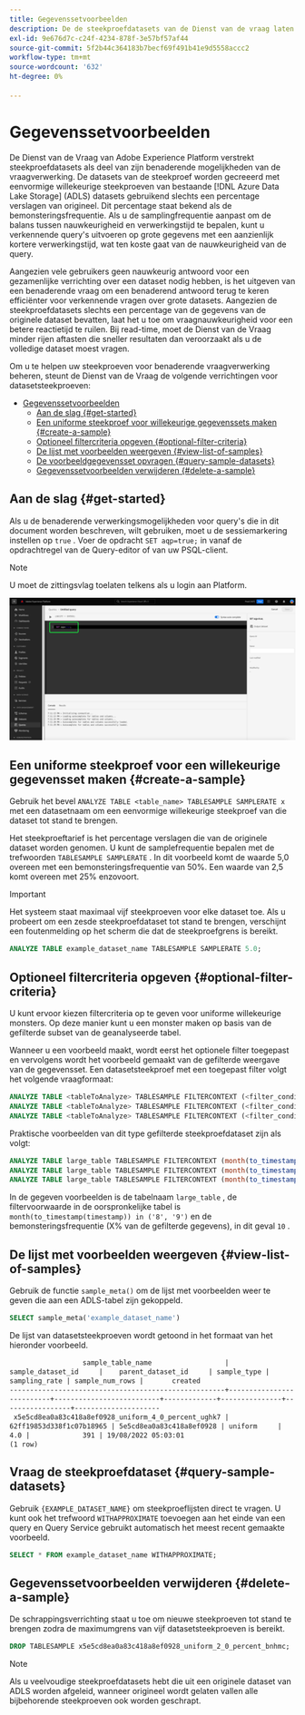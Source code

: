```yaml
---
title: Gegevenssetvoorbeelden
description: De de steekproefdatasets van de Dienst van de vraag laten u toe om verkennende vragen over grote gegevens met zeer gereduceerde verwerkingstijd ten koste van vraagnauwkeurigheid te leiden. Deze gids verstrekt informatie over hoe te om uw steekproeven voor benaderende vraagverwerking te beheren
exl-id: 9e676d7c-c24f-4234-878f-3e57bf57af44
source-git-commit: 5f2b44c364183b7becf69f491b41e9d5558accc2
workflow-type: tm+mt
source-wordcount: '632'
ht-degree: 0%

---
```


# Gegevenssetvoorbeelden

De Dienst van de Vraag van Adobe Experience Platform verstrekt steekproefdatasets als deel van zijn benaderende mogelijkheden van de vraagverwerking. De datasets van de steekproef worden gecreeerd met eenvormige willekeurige steekproeven van bestaande [!DNL Azure Data Lake Storage] (ADLS) datasets gebruikend slechts een percentage verslagen van origineel. Dit percentage staat bekend als de bemonsteringsfrequentie. Als u de samplingfrequentie aanpast om de balans tussen nauwkeurigheid en verwerkingstijd te bepalen, kunt u verkennende query&#39;s uitvoeren op grote gegevens met een aanzienlijk kortere verwerkingstijd, wat ten koste gaat van de nauwkeurigheid van de query.

Aangezien vele gebruikers geen nauwkeurig antwoord voor een gezamenlijke verrichting over een dataset nodig hebben, is het uitgeven van een benaderende vraag om een benaderend antwoord terug te keren efficiënter voor verkennende vragen over grote datasets. Aangezien de steekproefdatasets slechts een percentage van de gegevens van de originele dataset bevatten, laat het u toe om vraagnauwkeurigheid voor een betere reactietijd te ruilen. Bij read-time, moet de Dienst van de Vraag minder rijen aftasten die sneller resultaten dan veroorzaakt als u de volledige dataset moest vragen.

Om u te helpen uw steekproeven voor benaderende vraagverwerking beheren, steunt de Dienst van de Vraag de volgende verrichtingen voor datasetsteekproeven:

- [Gegevenssetvoorbeelden](#dataset-samples)
   - [Aan de slag {#get-started}](#getting-started-get-started)
   - [Een uniforme steekproef voor willekeurige gegevenssets maken {#create-a-sample}](#create-a-uniform-random-dataset-sample-create-a-sample)
   - [Optioneel filtercriteria opgeven {#optional-filter-criteria}](#optionally-specify-a-filter-criteria-optional-filter-criteria)
   - [De lijst met voorbeelden weergeven {#view-list-of-samples}](#view-the-list-of-samples-view-list-of-samples)
   - [De voorbeeldgegevensset opvragen {#query-sample-datasets}](#query-the-sample-dataset-query-sample-datasets)
   - [Gegevenssetvoorbeelden verwijderen {#delete-a-sample}](#delete-dataset-samples-delete-a-sample)

## Aan de slag {#get-started}

Als u de benaderende verwerkingsmogelijkheden voor query&#39;s die in dit document worden beschreven, wilt gebruiken, moet u de sessiemarkering instellen op `true` . Voer de opdracht `SET aqp=true;` in vanaf de opdrachtregel van de Query-editor of van uw PSQL-client.

>[!NOTE]
>
>U moet de zittingsvlag toelaten telkens als u login aan Platform.

![ de Redacteur van de Vraag met &quot;SET qp=true;&quot;benadrukt bevel.](../images/key-concepts/set-session-flag.png)

## Een uniforme steekproef voor een willekeurige gegevensset maken {#create-a-sample}

Gebruik het bevel `ANALYZE TABLE <table_name> TABLESAMPLE SAMPLERATE x` met een datasetnaam om een eenvormige willekeurige steekproef van die dataset tot stand te brengen.

Het steekproeftarief is het percentage verslagen die van de originele dataset worden genomen. U kunt de samplefrequentie bepalen met de trefwoorden `TABLESAMPLE SAMPLERATE` . In dit voorbeeld komt de waarde 5,0 overeen met een bemonsteringsfrequentie van 50%. Een waarde van 2,5 komt overeen met 25% enzovoort.

>[!IMPORTANT]
>
>Het systeem staat maximaal vijf steekproeven voor elke dataset toe. Als u probeert om een zesde steekproefdataset tot stand te brengen, verschijnt een foutenmelding op het scherm die dat de steekproefgrens is bereikt.

```sql
ANALYZE TABLE example_dataset_name TABLESAMPLE SAMPLERATE 5.0;
```

## Optioneel filtercriteria opgeven {#optional-filter-criteria}

U kunt ervoor kiezen filtercriteria op te geven voor uniforme willekeurige monsters. Op deze manier kunt u een monster maken op basis van de gefilterde subset van de geanalyseerde tabel.

Wanneer u een voorbeeld maakt, wordt eerst het optionele filter toegepast en vervolgens wordt het voorbeeld gemaakt van de gefilterde weergave van de gegevensset. Een datasetsteekproef met een toegepast filter volgt het volgende vraagformaat:

```sql
ANALYZE TABLE <tableToAnalyze> TABLESAMPLE FILTERCONTEXT (<filter_condition>) SAMPLERATE X.Y;
ANALYZE TABLE <tableToAnalyze> TABLESAMPLE FILTERCONTEXT (<filter_condition_1> AND/OR <filter_condition_2>) SAMPLERATE X.Y;
ANALYZE TABLE <tableToAnalyze> TABLESAMPLE FILTERCONTEXT (<filter_condition_1> AND (<filter_condition_2> OR <filter_condition_3>)) SAMPLERATE X.Y;
```

Praktische voorbeelden van dit type gefilterde steekproefdataset zijn als volgt:

```sql
ANALYZE TABLE large_table TABLESAMPLE FILTERCONTEXT (month(to_timestamp(timestamp)) in ('8', '9')) SAMPLERATE 10;
ANALYZE TABLE large_table TABLESAMPLE FILTERCONTEXT (month(to_timestamp(timestamp)) in ('8', '9') AND product.name = "product1") SAMPLERATE 10;
ANALYZE TABLE large_table TABLESAMPLE FILTERCONTEXT (month(to_timestamp(timestamp)) in ('8', '9') AND (product.name = "product1" OR product.name = "product2")) SAMPLERATE 10;
```

In de gegeven voorbeelden is de tabelnaam `large_table` , de filtervoorwaarde in de oorspronkelijke tabel is `month(to_timestamp(timestamp)) in ('8', '9')` en de bemonsteringsfrequentie (X% van de gefilterde gegevens), in dit geval `10` .

## De lijst met voorbeelden weergeven {#view-list-of-samples}

Gebruik de functie `sample_meta()` om de lijst met voorbeelden weer te geven die aan een ADLS-tabel zijn gekoppeld.

```sql
SELECT sample_meta('example_dataset_name')
```

De lijst van datasetsteekproeven wordt getoond in het formaat van het hieronder voorbeeld.

```shell
                  sample_table_name                  |    sample_dataset_id     |    parent_dataset_id     | sample_type | sampling_rate | sample_num_rows |       created      
-----------------------------------------------------+--------------------------+--------------------------+-------------+---------------+-----------------+---------------------
 x5e5cd8ea0a83c418a8ef0928_uniform_4_0_percent_ughk7 | 62ff19853d338f1c07b18965 | 5e5cd8ea0a83c418a8ef0928 | uniform     |           4.0 |             391 | 19/08/2022 05:03:01
(1 row)
```

## Vraag de steekproefdataset {#query-sample-datasets}

Gebruik `{EXAMPLE_DATASET_NAME}` om steekproeflijsten direct te vragen. U kunt ook het trefwoord `WITHAPPROXIMATE` toevoegen aan het einde van een query en Query Service gebruikt automatisch het meest recent gemaakte voorbeeld.

```sql
SELECT * FROM example_dataset_name WITHAPPROXIMATE;
```

## Gegevenssetvoorbeelden verwijderen {#delete-a-sample}

De schrappingsverrichting staat u toe om nieuwe steekproeven tot stand te brengen zodra de maximumgrens van vijf datasetsteekproeven is bereikt.

```sql
DROP TABLESAMPLE x5e5cd8ea0a83c418a8ef0928_uniform_2_0_percent_bnhmc;
```

>[!NOTE]
>
>Als u veelvoudige steekproefdatasets hebt die uit een originele dataset van ADLS worden afgeleid, wanneer origineel wordt gelaten vallen alle bijbehorende steekproeven ook worden geschrapt.
